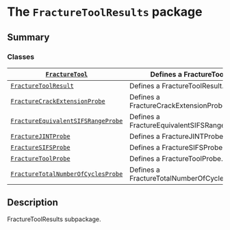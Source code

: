 <a id="module-ansys.mechanical.stubs.Ansys.ACT.Automation.Mechanical.Results.FractureToolResults"></a>

<a id="the-fracturetoolresults-package"></a>

# The `FractureToolResults` package

<a id="summary"></a>

## Summary

### Classes

| [`FractureTool`](FractureTool.md#FractureTool)                                                             | Defines a FractureTool.                     |
|------------------------------------------------------------------------------------------------------------|---------------------------------------------|
| [`FractureToolResult`](FractureToolResult.md#FractureToolResult)                                           | Defines a FractureToolResult.               |
| [`FractureCrackExtensionProbe`](FractureCrackExtensionProbe.md#FractureCrackExtensionProbe)                | Defines a FractureCrackExtensionProbe.      |
| [`FractureEquivalentSIFSRangeProbe`](FractureEquivalentSIFSRangeProbe.md#FractureEquivalentSIFSRangeProbe) | Defines a FractureEquivalentSIFSRangeProbe. |
| [`FractureJINTProbe`](FractureJINTProbe.md#FractureJINTProbe)                                              | Defines a FractureJINTProbe.                |
| [`FractureSIFSProbe`](FractureSIFSProbe.md#FractureSIFSProbe)                                              | Defines a FractureSIFSProbe.                |
| [`FractureToolProbe`](FractureToolProbe.md#FractureToolProbe)                                              | Defines a FractureToolProbe.                |
| [`FractureTotalNumberOfCyclesProbe`](FractureTotalNumberOfCyclesProbe.md#FractureTotalNumberOfCyclesProbe) | Defines a FractureTotalNumberOfCyclesProbe. |

<a id="description"></a>

## Description

FractureToolResults subpackage.

<!-- !! processed by numpydoc !! -->
